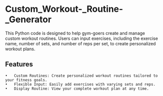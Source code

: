 # Custom_Workout-_Routine-_Generator
This Python code is designed to help gym-goers create and manage custom workout routines. Users can input exercises, including the exercise name, number of sets, and number of reps per set, to create personalized workout plans.

## Features

	•	Custom Routines: Create personalized workout routines tailored to your fitness goals.
	•	Flexible Input: Easily add exercises with varying sets and reps.
	•	Display Routine: View your complete workout plan at any time.
